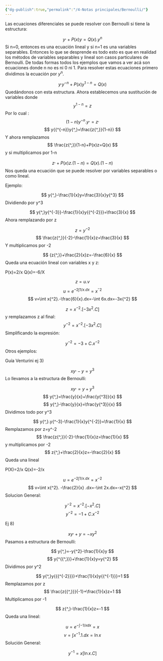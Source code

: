 ```yaml
---
{"dg-publish":true,"permalink":"/4-Notas principales/Bernoulli/"}
---
```


Las ecuaciones diferenciales se puede resolver con Bernoulli si tiene la estructura:

$$
y{^,}+P(x)y=Q(x).y{{^n}}
$$
Si n=0, entonces es una ecuación lineal y si n=1 es una variables separables. Entonces lo que se desprende es todo esto es que en realidad los métodos de variables separables y lineal son casos particulares de Bernoulli. De todas formas todos los ejemplos que vamos a ver acá son ecuaciones donde n no es ni 0 ni 1. 
Para resolver estas ecuaciones primero dividimos la ecuación por $y{{^n}}$.

$$
y{^,}y{^{-n}}+P(x)y{^{1-n}}=Q(x)
$$
Quedándonos con esta estructura.
Ahora establecemos una sustitución de variables donde 
$$
y{^{1-n}}=z
$$
Por lo cual :
$$
(1-n)y{^{-n}}.y{^,}=z{^,}
$$
$$
y{{^{-n}}y{^,}=\frac{z{^,}}{1-n}}
$$
Y ahora remplazamos 
$$
\frac{z{^,}}{1-n}+P(x)z=Q(x)
$$
y si multiplicamos por 1-n

$$
{z{^,}}+P(x)z.(1-n)=Q(x).(1-n)
$$
Nos queda una ecuación que se puede resolver por variables separables o como lineal.

Ejemplo:

$$
y{^,}-\frac{1}{x}y=\frac{3}{x}y{^3}
$$
Dividiendo por y^3 

$$
y{^,}y{^{-3}}-\frac{1}{x}y{{^{-2}}}=\frac{3}{x}
$$
Ahora remplazando por z

$$
z=y{^{-2}}
$$
$$
\frac{z{^,}}{-2}-\frac{1}{x}z=\frac{3}{x}
$$
Y multiplicamos por -2

$$
{z{^,}}+\frac{2}{x}z=-\frac{6}{x}
$$
Queda una ecuación lineal con variables x y z:

P(x)=2/x
Q(x)=-6/X

$$
z=u.v
$$
$$
u=e{{^{-2\int 1/x.dx}}}=x{{^{^-2}}}
$$
$$
v=\int x{^2}.-\frac{6}{x}.dx=-\int 6x.dx=-3x{^2}
$$

$$
z=x{{^{-2}}}.[-3x{^2}.C]
$$
y remplazamos z al final:
$$
y{{^{-2}}}=x{{^{-2}}}.[-3x{^2}.C]
$$
Simplificando la expresión:

$$
y{{^{-2}}}=-3+C.x{^{-2}}
$$
Otros ejemplos:

Guía Venturini ej 3)

$$
xy{^,}-y=y{^3}
$$
Lo llevamos a la estructura de Bernoulli:

$$
xy{^,}=y+y{^3}
$$
$$
y{^,}=\frac{y}{x}+\frac{y{^3}}{x}
$$
$$
y{^,}-\frac{y}{x}=\frac{y{^3}}{x}
$$
Dividimos todo por y^3

$$
y{^,}.y{^-3}-\frac{1}{x}y{^{-2}}=\frac{1}{x}
$$
Remplazamos por z=y^-2
$$
\frac{z{^,}}{-2}-\frac{1}{x}z=\frac{1}{x}
$$
y multiplicamos por -2
$$
z{^,}+\frac{2}{x}z=-\frac{2}{x}
$$
Queda una lineal

P(X)=2/x
Q(x)=-2/x

$$
u=e{^{-2\int 1/x.dx }}=x{^{-2}}
$$
$$
v=\int x{^2}. -\frac{2}{x} .dx=-\int 2x.dx=-x{^2}
$$
Solucion General:

$$
y{{^{-2}}}=x{{^{-2}}}.[-x{^2}.C]
$$
$$
y{{^{-2}}}=-1+C.x{^{-2}}
$$

Ej 8)

$$
xy{{^,}+y=-xy{^2}}
$$
Pasamos a estructura de Bernoulli:

$$
y{^,}=-y{^2}-\frac{1}{x}y
$$
$$
y{^{{^,}}}+\frac{1}{x}y=y{^2}
$$
Dividimos por y^2

$$
y{^,}y{{{^{-2}}}}+\frac{1}{x}y{{^{-1}}}=1
$$
Remplazamos por z
$$
\frac{z{{^,}}}{-1}+\frac{1}{x}z=1
$$
Multiplicamos por -1

$$
z{^,}-\frac{1}{x}z=-1
$$
Queda una lineal:

$$
u=e{{^{-\int -1/x dx}}}=x
$$
$$
v=\int x{{^{-1}}}.1 .dx=\ln x
$$
Solución General:

$$
y{^{-1}}=x[\ln x.C]
$$
